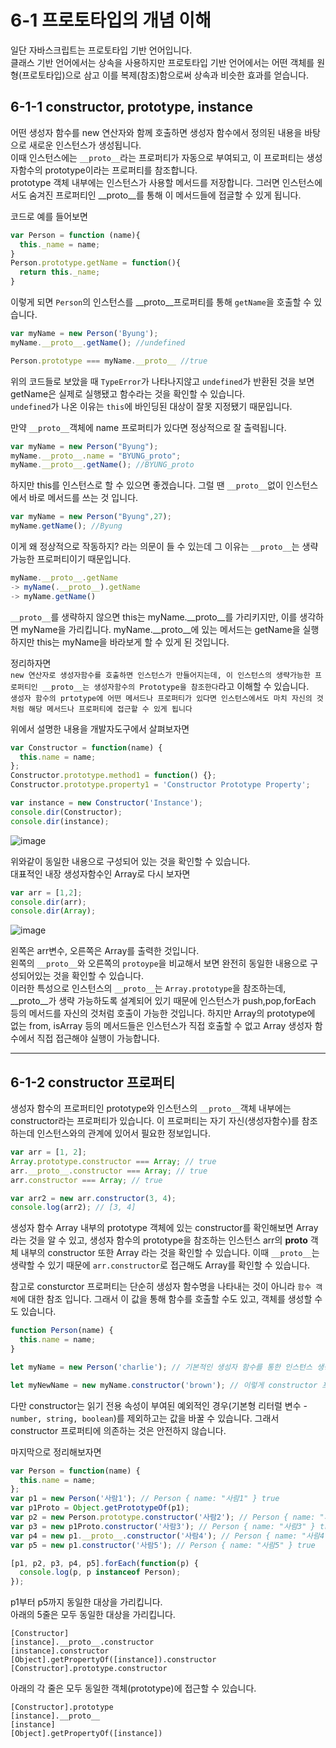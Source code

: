 # 6-1 프로토타입의 개념 이해
일단 자바스크립트는 프로토타입 기반 언어입니다.  
클래스 기반 언어에서는 상속을 사용하지만 프로토타입 기반 언어에서는 어떤 객체를 원형(프로토타입)으로 삼고 이를 복제(참조)함으로써 상속과 비슷한 효과를 얻습니다.
## 6-1-1 constructor, prototype, instance
어떤 생성자 함수를 new 연산자와 함께 호출하면 생성자 함수에서 정의된 내용을 바탕으로 새로운 인스턴스가 생성됩니다.  
이때 인스턴스에는 `__proto__`라는 프로퍼티가 자동으로 부여되고, 이 프로퍼티는 생성자함수의 prototype이라는 프로퍼티를 참조합니다.  
prototype 객체 내부에는 인스턴스가 사용할 메서드를 저장합니다. 그러면 인스턴스에서도 숨겨진 프로퍼티인 __proto__를 통해 이 메서드들에 접글할 수 있게 됩니다.

코드로 예를 들어보면

```js
var Person = function (name){
  this._name = name;
}
Person.prototype.getName = function(){
  return this._name;
}
```
이렇게 되면 `Person`의 인스턴스를 __proto__프로퍼티를 통해 `getName`을 호출할 수 있습니다.
```js
var myName = new Person('Byung');
myName.__proto__.getName(); //undefined

Person.prototype === myName.__proto__ //true
```
위의 코드들로 보았을 때 `TypeError`가 나타나지않고 `undefined`가 반환된 것을 보면 getName은 실제로 실행됐고 함수라는 것을 확인할 수 있습니다.  
`undefined`가 나온 이유는 `this`에 바인딩된 대상이 잘못 지정됐기 때문입니다.  

만약 `__proto__`객체에 name 프로퍼티가 있다면 정상적으로 잘 출력됩니다.
```js
var myName = new Person("Byung");
myName.__proto__.name = "BYUNG_proto";
myName.__proto__.getName(); //BYUNG_proto
```
하지만 this를 인스턴스로 할 수 있으면 좋겠습니다. 그럴 땐 `__proto__`없이 인스턴스에서 바로 메서드를 쓰는 것 입니다.
```js
var myName = new Person("Byung",27);
myName.getName(); //Byung
```
이게 왜 정상적으로 작동하지? 라는 의문이 들 수 있는데 그 이유는 `__proto__`는 생략가능한 프로퍼티이기 때문입니다.
```js
myName.__proto__.getName
-> myName(.__proto__).getName
-> myName.getName()
```
`__proto__`를 생략하지 않으면 this는 myName.__proto__를 가리키지만, 이를 생각하면 myName을 가리킵니다. myName.__proto__에 있는 메서드는 getName을 실행하지만 this는 myName을 바라보게 할 수 있게 된 것입니다.  

정리하자면   
`new 연산자로 생성자함수를 호출하면 인스턴스가 만들어지는데, 이 인스턴스의 생략가능한 프로퍼티인 __proto__는 생성자함수의 Prototype을 참조한다`라고 이해할 수 있습니다.  
`생성자 함수의 prtotype에 어떤 메서드나 프로퍼티가 있다면 인스턴스에서도 마치 자신의 것처럼 해당 메서드나 프로퍼티에 접근할 수 있게 됩니다`

위에서 설명한 내용을 개발자도구에서 살펴보자면
```js
var Constructor = function(name) {
  this.name = name;
};
Constructor.prototype.method1 = function() {};
Constructor.prototype.property1 = 'Constructor Prototype Property';

var instance = new Constructor('Instance');
console.dir(Constructor);
console.dir(instance);
```
<img  alt="image" src="https://github.com/ChoByungHyun/Web-Training-Collection/assets/102468625/35ae1227-c486-4513-94d0-fdb972a1d44a">

위와같이 동일한 내용으로 구성되어 있는 것을 확인할 수 있습니다.  
대표적인 내장 생성자함수인 Array로 다시 보자면
```js
var arr = [1,2];
console.dir(arr);
console.dir(Array);
```
<img alt="image" src="https://github.com/ChoByungHyun/Web-Training-Collection/assets/102468625/c961c4ac-adb6-4cd5-b01d-1746ac277598">

왼쪽은 arr변수, 오른쪽은 Array를 출력한 것입니다.  
왼쪽의 `__proto__`와 오른쪽의 `protoype`을 비교해서 보면 완전히 동일한 내용으로 구성되어있는 것을 확인할 수 있습니다.  
이러한 특성으로 인스턴스의 `__proto__`는 `Array.prototype`을 참조하는데, __proto__가 생략 가능하도록 설계되어 있기 때문에 인스턴스가 push,pop,forEach 등의 메서드를 자신의 것처럼 호출이 가능한 것입니다. 하지만 Array의 prototype에 없는 from, isArray 등의 메서드들은 인스턴스가 직접 호출할 수 없고 Array 생성자 함수에서 직접 접근해야 실행이 가능합니다.  

---

## 6-1-2 constructor 프로퍼티
생성자 함수의 프로퍼티인 prototype와 인스턴스의 `__proto__`객체 내부에는 constructor라는 프로퍼티가 있습니다. 이 프로퍼티는 자기 자신(생성자함수)를 참조하는데 인스턴스와의 관계에 있어서 필요한 정보입니다.
```js
var arr = [1, 2];
Array.prototype.constructor === Array; // true
arr.__proto__.constructor === Array; // true
arr.constructor === Array; // true

var arr2 = new arr.constructor(3, 4);
console.log(arr2); // [3, 4]
```
생성자 함수 Array 내부의 prototype 객체에 있는 constructor를 확인해보면 Array 라는 것을 알 수 있고,
생성자 함수의 prototype을 참조하는 인스턴스 arr의 __proto__ 객체 내부의 constructor 또한 Array 라는 것을 확인할 수 있습니다.
이때 `__proto__`는 생략할 수 있기 때문에 `arr.constructor`로 접근해도 Array를 확인할 수 있습니다.

참고로 consturctor 프로퍼티는 단순히 생성자 함수명을 나타내는 것이 아니라 `함수 객체`에 대한 참조 입니다.
그래서 이 값을 통해 함수를 호출할 수도 있고, 객체를 생성할 수도 있습니다.
```js
function Person(name) {
  this.name = name;
}

let myName = new Person('charlie'); // 기본적인 생성자 함수를 통한 인스턴스 생성

let myNewName = new myName.constructor('brown'); // 이렇게 constructor 프로퍼티를 활용해서 인스턴스를 생성할 수도 있다.
```

다만 constructor는 읽기 전용 속성이 부여된 예외적인 경우(기본형 리터럴 변수 - `number, string, boolean`)를 제외하고는 값을 바꿀 수 있습니다.
그래서 constructor 프로퍼티에 의존하는 것은 안전하지 않습니다.


마지막으로 정리해보자면 
```js
var Person = function(name) {
  this.name = name;
};
var p1 = new Person('사람1'); // Person { name: "사람1" } true
var p1Proto = Object.getPrototypeOf(p1);
var p2 = new Person.prototype.constructor('사람2'); // Person { name: "사람2" } true
var p3 = new p1Proto.constructor('사람3'); // Person { name: "사람3" } true
var p4 = new p1.__proto__.constructor('사람4'); // Person { name: "사람4" } true
var p5 = new p1.constructor('사람5'); // Person { name: "사람5" } true

[p1, p2, p3, p4, p5].forEach(function(p) {
  console.log(p, p instanceof Person);
});
```
p1부터 p5까지 동일한 대상을 가리킵니다.  
아래의 5줄은 모두 동일한 대상을 가리킵니다.
```
[Constructor]
[instance].__proto__.constructor
[instance].constructor
[Object].getPropertyOf([instance]).constructor
[Constructor].prototype.constructor
```
아래의 각 줄은 모두 동일한 객체(prototype)에 접근할 수 있습니다.
```
[Constructor].prototype
[instance].__proto__
[instance]
[Object].getPropertyOf([instance])
```
